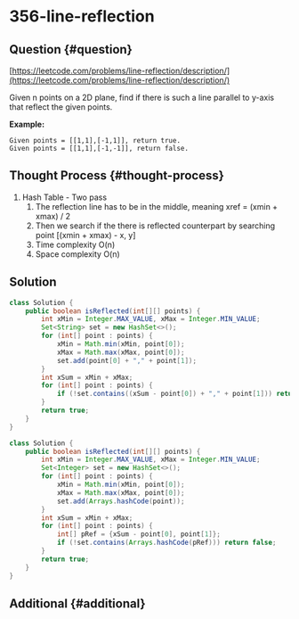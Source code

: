 # 356-line-reflection

## Question {#question}

[https://leetcode.com/problems/line-reflection/description/](https://leetcode.com/problems/line-reflection/description/)

Given n points on a 2D plane, find if there is such a line parallel to y-axis that reflect the given points.

**Example:**

```text
Given points = [[1,1],[-1,1]], return true.
Given points = [[1,1],[-1,-1]], return false.
```

## Thought Process {#thought-process}

1. Hash Table - Two pass
   1. The reflection line has to be in the middle, meaning xref = \(xmin + xmax\) / 2
   2. Then we search if the there is reflected counterpart by searching point \[\(xmin + xmax\) - x, y\]
   3. Time complexity O\(n\)
   4. Space complexity O\(n\)

## Solution

```java
class Solution {
    public boolean isReflected(int[][] points) {
        int xMin = Integer.MAX_VALUE, xMax = Integer.MIN_VALUE;
        Set<String> set = new HashSet<>();
        for (int[] point : points) {
            xMin = Math.min(xMin, point[0]);
            xMax = Math.max(xMax, point[0]);
            set.add(point[0] + "," + point[1]);
        }
        int xSum = xMin + xMax;
        for (int[] point : points) {
            if (!set.contains((xSum - point[0]) + "," + point[1])) return false;
        }
        return true;
    }
}
```

```java
class Solution {
    public boolean isReflected(int[][] points) {
        int xMin = Integer.MAX_VALUE, xMax = Integer.MIN_VALUE;
        Set<Integer> set = new HashSet<>();
        for (int[] point : points) {
            xMin = Math.min(xMin, point[0]);
            xMax = Math.max(xMax, point[0]);
            set.add(Arrays.hashCode(point));
        }
        int xSum = xMin + xMax;
        for (int[] point : points) {
            int[] pRef = {xSum - point[0], point[1]};
            if (!set.contains(Arrays.hashCode(pRef))) return false;
        }
        return true;
    }
}
```

## Additional {#additional}


